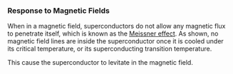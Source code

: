<!---->

### Response to Magnetic Fields

When in a magnetic field, superconductors do not allow any magnetic flux to penetrate itself, which is known as
the [Meissner effect](https://en.wikipedia.org/wiki/Meissner_effect). As shown, no magnetic field lines are inside the superconductor once it is cooled under its critical temperature, or its superconducting transition temperature.

This cause the superconductor to levitate in the magnetic field.
